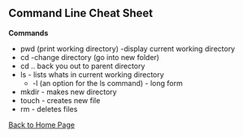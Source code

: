 ## Command Line Cheat Sheet


 **Commands**
* pwd (print working directory) -display current working directory
* cd -change directory (go into new folder)
* cd .. back you out to parent directory
* ls - lists whats in current working directory
  - -l (an option for the ls command) - long form
* mkdir - makes new directory
* touch - creates new file
* rm - deletes files


[Back to Home Page](https://ashcaz.github.io/learning-journal/)
